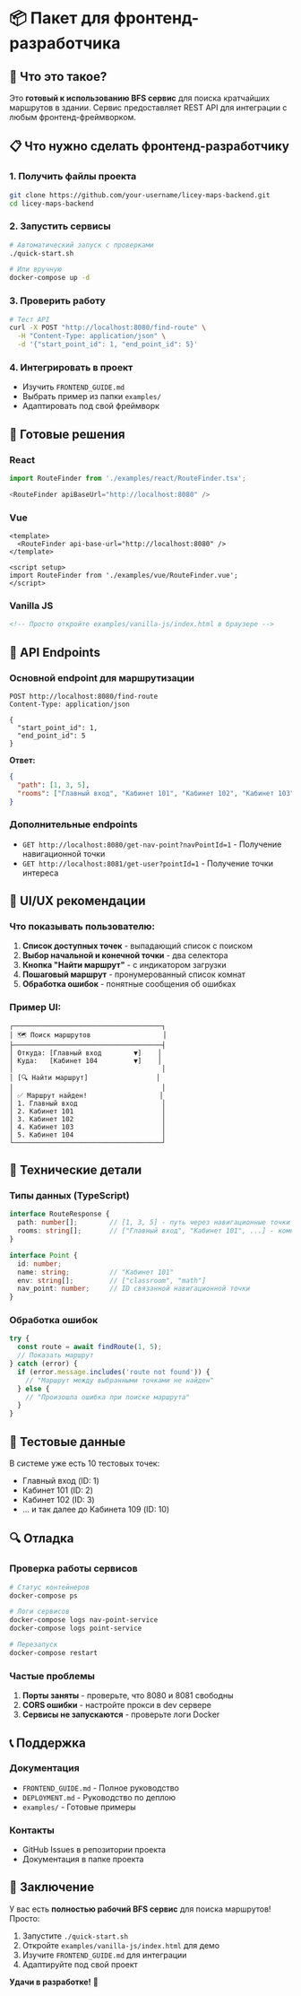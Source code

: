 # 📦 Пакет для фронтенд-разработчика

## 🎯 Что это такое?

Это **готовый к использованию BFS сервис** для поиска кратчайших маршрутов в здании. Сервис предоставляет REST API для интеграции с любым фронтенд-фреймворком.

## 📋 Что нужно сделать фронтенд-разработчику

### 1. Получить файлы проекта
```bash
git clone https://github.com/your-username/licey-maps-backend.git
cd licey-maps-backend
```

### 2. Запустить сервисы
```bash
# Автоматический запуск с проверками
./quick-start.sh

# Или вручную
docker-compose up -d
```

### 3. Проверить работу
```bash
# Тест API
curl -X POST "http://localhost:8080/find-route" \
  -H "Content-Type: application/json" \
  -d '{"start_point_id": 1, "end_point_id": 5}'
```

### 4. Интегрировать в проект
- Изучить `FRONTEND_GUIDE.md`
- Выбрать пример из папки `examples/`
- Адаптировать под свой фреймворк

## 🚀 Готовые решения

### React
```typescript
import RouteFinder from './examples/react/RouteFinder.tsx';

<RouteFinder apiBaseUrl="http://localhost:8080" />
```

### Vue
```vue
<template>
  <RouteFinder api-base-url="http://localhost:8080" />
</template>

<script setup>
import RouteFinder from './examples/vue/RouteFinder.vue';
</script>
```

### Vanilla JS
```html
<!-- Просто откройте examples/vanilla-js/index.html в браузере -->
```

## 📡 API Endpoints

### Основной endpoint для маршрутизации
```http
POST http://localhost:8080/find-route
Content-Type: application/json

{
  "start_point_id": 1,
  "end_point_id": 5
}
```

**Ответ:**
```json
{
  "path": [1, 3, 5],
  "rooms": ["Главный вход", "Кабинет 101", "Кабинет 102", "Кабинет 103", "Кабинет 104"]
}
```

### Дополнительные endpoints
- `GET http://localhost:8080/get-nav-point?navPointId=1` - Получение навигационной точки
- `GET http://localhost:8081/get-user?pointId=1` - Получение точки интереса

## 🎨 UI/UX рекомендации

### Что показывать пользователю:
1. **Список доступных точек** - выпадающий список с поиском
2. **Выбор начальной и конечной точки** - два селектора
3. **Кнопка "Найти маршрут"** - с индикатором загрузки
4. **Пошаговый маршрут** - пронумерованный список комнат
5. **Обработка ошибок** - понятные сообщения об ошибках

### Пример UI:
```
┌─────────────────────────────────────┐
│ 🗺️ Поиск маршрутов                  │
├─────────────────────────────────────┤
│ Откуда: [Главный вход        ▼]    │
│ Куда:   [Кабинет 104         ▼]    │
│                                     │
│ [🔍 Найти маршрут]                 │
│                                     │
│ ✅ Маршрут найден!                  │
│ 1. Главный вход                     │
│ 2. Кабинет 101                      │
│ 3. Кабинет 102                      │
│ 4. Кабинет 103                      │
│ 5. Кабинет 104                      │
└─────────────────────────────────────┘
```

## 🔧 Технические детали

### Типы данных (TypeScript)
```typescript
interface RouteResponse {
  path: number[];        // [1, 3, 5] - путь через навигационные точки
  rooms: string[];       // ["Главный вход", "Кабинет 101", ...] - комнаты
}

interface Point {
  id: number;
  name: string;          // "Кабинет 101"
  env: string[];         // ["classroom", "math"]
  nav_point: number;     // ID связанной навигационной точки
}
```

### Обработка ошибок
```javascript
try {
  const route = await findRoute(1, 5);
  // Показать маршрут
} catch (error) {
  if (error.message.includes('route not found')) {
    // "Маршрут между выбранными точками не найден"
  } else {
    // "Произошла ошибка при поиске маршрута"
  }
}
```

## 🧪 Тестовые данные

В системе уже есть 10 тестовых точек:
- Главный вход (ID: 1)
- Кабинет 101 (ID: 2)
- Кабинет 102 (ID: 3)
- ... и так далее до Кабинета 109 (ID: 10)

## 🔍 Отладка

### Проверка работы сервисов
```bash
# Статус контейнеров
docker-compose ps

# Логи сервисов
docker-compose logs nav-point-service
docker-compose logs point-service

# Перезапуск
docker-compose restart
```

### Частые проблемы
1. **Порты заняты** - проверьте, что 8080 и 8081 свободны
2. **CORS ошибки** - настройте прокси в dev сервере
3. **Сервисы не запускаются** - проверьте логи Docker

## 📞 Поддержка

### Документация
- `FRONTEND_GUIDE.md` - Полное руководство
- `DEPLOYMENT.md` - Руководство по деплою
- `examples/` - Готовые примеры

### Контакты
- GitHub Issues в репозитории проекта
- Документация в папке проекта

## 🎉 Заключение

У вас есть **полностью рабочий BFS сервис** для поиска маршрутов! Просто:

1. Запустите `./quick-start.sh`
2. Откройте `examples/vanilla-js/index.html` для демо
3. Изучите `FRONTEND_GUIDE.md` для интеграции
4. Адаптируйте под свой проект

**Удачи в разработке!** 🚀
